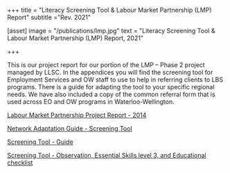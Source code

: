 +++
title = "Literacy Screening Tool & Labour Market Partnership (LMP) Report"
subtitle ="Rev. 2021"

[asset]
  image = "/publications/lmp.jpg"
  text = "Literacy Screening Tool & Labour Market Partnership (LMP) Report, 2021"


+++

This is our project report for our portion of the LMP – Phase 2 project managed by LLSC.  In the appendices you will find the screening tool for Employment Services and OW staff to use to help in referring clients to LBS programs.  There is a guide for adapting the tool to your specific regional needs.  We have also included a copy of the common referral form that is used across EO and OW programs in Waterloo-Wellington.  
  
[Labour Market Partnership Project Report - 2014](../../../pdf/labour-market-partnership-project-report-2014.pdf)  
  
[Network Adaptation Guide - Screening Tool](../../../pdf/screening-tool-guide.pdf)  
  
[Screening Tool - Guide](../../../pdf/network-adaptation-guide-screening-tool.pdf)  
  
[Screening Tool - Observation, Essential Skills level 3, and Educational checklist](../../../pdf/screening-tool-observation-essential-skills-level-3-and-educational-checklist.pdf)